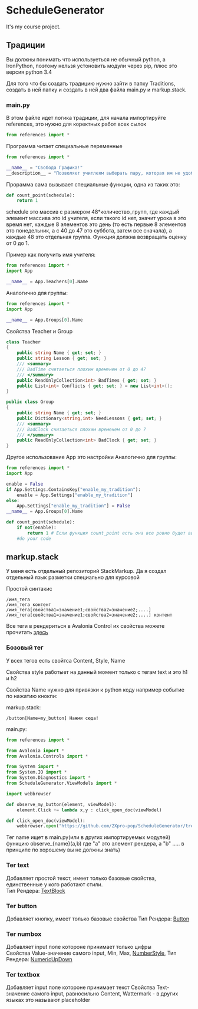 # ScheduleGenerator
It's my course project.

## Традиции
Вы должны понимать что используеться не обычный python, а IronPython, поэтому нельзя устоновить модули через pip, плюс это версия python 3.4

Для того что бы создать традицию нужно зайти в папку Traditions, создать в ней папку и создать в ней два файла main.py и markup.stack. 

### main.py
В этом файле идет логика традиции, для начала импортируйте references, это нужно для коректных работ всех сылок

```python
from references import *
```

Программа читает специальные переменные
```python
from references import *

__name__ = "Свобода Графика!"
__description__ = "Позволяет учитлеям выберать пару, которая им не удобны."
```

Прорамма сама вызывает специальные функции, одна из таких это:
```python
def count_point(schedule):
    return 1
```
schedule это массив с размером 48*количество_групп, где каждый элемент массива это id учителя, если такого id нет, значит урока в это время нет, каждые 8 элементов это день
(то есть первые 8 элементов это понедельник, а с 40 до 47 это суббота, затем все сначала), 
а каждые 48 это отдельная группа. Функция должна возвращать оценку от 0 до 1.

Пример как получить имя учителя:
```python
from references import *
import App

__name__ = App.Teachers[0].Name
```

Аналогично для группы:
```python
from references import *
import App

__name__ = App.Groups[0].Name
```

Свойства Teacher и Group
```csharp
class Teacher
{
    public string Name { get; set; }
    public string Lesson { get; set; }
    /// <summary>
    /// BadTime считаеться плохим временем от 0 до 47
    /// </summary>
    public ReadOnlyCollection<int> BadTimes { get; set; }
    public List<int> Conflicts { get; set; } = new List<int>();
}

public class Group
{
    public string Name { get; set; }
    public Dictionary<string,int> NeedLessons { get; set; }
    /// <summary>
    /// BadClock считаеться плохим временем от 0 до 7
    /// </summary>
    public ReadOnlyCollection<int> BadClock { get; set; }
}
```
 
Другое использование App это настройки
Аналогично для группы:
```python
from references import *
import App

enable = False
if App.Settings.ContainsKey("enable_my_tradition"):
    enable = App.Settings["enable_my_tradition"]
else:
    App.Settings["enable_my_tradition"] = False
__name__ = App.Groups[0].Name

def count_point(schedule):
    if not(enable):
        return 1 # Если функция count_point есть она все ровно будет вызываться, поэтому ставим 1
    #do your code
```

## markup.stack

У меня есть отдельный репозиторий StackMarkup. Да я создал отдельный язык разметки специально для курсовой

Простой синтакис

```
/имя_тега
/имя_тега контент
/имя_тега[свойства1=значение1;свойства2=значение2;....]
/имя_тега[свойства1=значение1;свойства2=значение2;....] контент
```

Все теги в рендериться в Avalonia Control их свойства можете прочитать [здесь](https://docs.avaloniaui.net/docs/controls)

### Бозовый тег
У всех тегов есть свойтса Content, Style, Name

Свойства style работыет на данный момент только с тегам text и это h1 и h2

Свойства Name нужно для привязки к python коду
например событие по нажатию кнокпи:

markup.stack:
```
/button[Name=my_button] Нажми сюда! 
```

main.py:
```python
from references import *

from Avalonia import *
from Avalonia.Controls import *

from System import *
from System.IO import *
from System.Diagnostics import *
from ScheduleGenerator.ViewModels import *

import webbrowser

def observe_my_button(element, viewModel):
    element.Click += lambda x,y : click_open_doc(viewModel) 

def click_open_doc(viewModel):
    webbrowser.open("https://github.com/2Xpro-pop/ScheduleGenerator/tree/master#%D1%82%D1%80%D0%B0%D0%B4%D0%B8%D1%86%D0%B8%D0%B8")
```

Тег name ищет в main.py(или в других импортируемых модулей) функцию observe_{name}(a,b) где "a" это элемент рендера, а "b" ..... в принципе по хорошему вы не должны знать)  

### Тег text
Добавляет простой текст, имеет только базовые свойства, единственные у кого работают стили.  
Тип Рендера: [TextBlock](https://docs.avaloniaui.net/docs/controls/textblock)

### Тег button
Добавляет кнопку, имеет только базовые свойства 
Тип Рендера: [Button](https://docs.avaloniaui.net/docs/controls/button)

### Тег numbox
Добавляет input поле котороне принимает только цифры  
Свойства Value-значение самого input, Min, Max, [NumberStyle](https://docs.microsoft.com/en-us/dotnet/api/system.globalization.numberstyles?view=net-5.0),
Тип Рендера: [NumericUpDown](https://docs.avaloniaui.net/docs/controls/numericupdown)

### Тег textbox
Добавляет input поле котороне принимает текст
Свойства Text-значение самого input, равносильно Content, Wattermark - в других языках это называют placeholder
